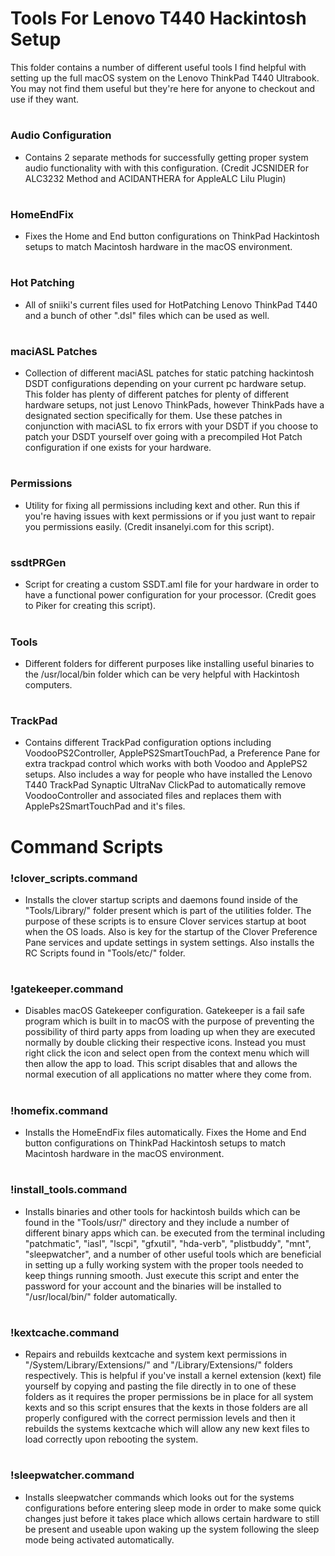 # Tools For Lenovo T440 Hackintosh Setup

This folder contains a number of different useful tools I find helpful with setting up the full macOS system on the Lenovo ThinkPad T440 Ultrabook. You may not find them useful but they're here for anyone to checkout and use if they want.

#

### Audio Configuration

- Contains 2 separate methods for successfully getting proper system audio functionality with with this configuration. (Credit JCSNIDER for ALC3232 Method and ACIDANTHERA for AppleALC Lilu Plugin)

#

### HomeEndFix

- Fixes the Home and End button configurations on ThinkPad Hackintosh setups to match Macintosh hardware in the macOS environment.

#

### Hot Patching

- All of sniiki's current files used for HotPatching Lenovo ThinkPad T440 and a bunch of other ".dsl" files which can be used as well. 

#

### maciASL Patches

-  Collection of different maciASL patches for static patching hackintosh DSDT configurations depending on your current pc hardware setup. This folder has plenty of different patches for plenty of different hardware setups, not just Lenovo ThinkPads, however ThinkPads have a designated section specifically for them. Use these patches in conjunction with maciASL to fix errors with your DSDT if you choose to patch your DSDT yourself over going with a precompiled Hot Patch configuration if one exists for your hardware.

#

### Permissions

- Utility for fixing all permissions including kext and other. Run this if you're having issues with kext permissions or if you just want to repair you permissions easily. (Credit insanelyi.com for this script).

#

### ssdtPRGen

- Script for creating a custom SSDT.aml file for your hardware in order to have a functional power configuration for your processor. (Credit goes to Piker for creating this script).

#

### Tools

- Different folders for different purposes like installing useful binaries to the /usr/local/bin folder which can be very helpful with Hackintosh computers. 

#

### TrackPad

- Contains different TrackPad configuration options including VoodooPS2Controller, ApplePS2SmartTouchPad, a Preference Pane for extra trackpad control which works with both Voodoo and ApplePS2 setups. Also includes a way for people who have installed the Lenovo T440 TrackPad Synaptic UltraNav ClickPad to automatically remove VoodooController and associated files and replaces them with ApplePs2SmartTouchPad and it's files.

#

# Command Scripts

### !clover_scripts.command

- Installs the clover startup scripts and daemons found inside of the "Tools/Library/" folder present which is part of the utilities folder. The purpose of these scripts is to ensure Clover services startup at boot when the OS loads. Also is key for the startup of the Clover Preference Pane services and update settings in system settings. Also installs the RC Scripts found in "Tools/etc/" folder.

#

### !gatekeeper.command

- Disables macOS Gatekeeper configuration. Gatekeeper is a fail safe program which is built in to macOS with the purpose of preventing the possibility of third party apps from loading up when they are executed normally by double clicking their respective icons. Instead you must right click the icon and select open from the context menu which will then allow the app to load. This script disables that and allows the normal execution of all applications no matter where they come from.

#

### !homefix.command

- Installs the HomeEndFix files automatically. Fixes the Home and End button configurations on ThinkPad Hackintosh setups to match Macintosh hardware in the macOS environment.

#

### !install_tools.command

- Installs binaries and other tools for hackintosh builds which can be found in the "Tools/usr/" directory and they include a number of different binary apps which can. be executed from the terminal including "patchmatic", "iasl", "lscpi", "gfxutil", "hda-verb", "plistbuddy", "mnt", "sleepwatcher", and a number of other useful tools which are beneficial in setting up a fully working system with the proper tools needed to keep things running smooth. Just execute this script and enter the password for your account and the binaries will be installed to "/usr/local/bin/" folder automatically.  

#

### !kextcache.command

- Repairs and rebuilds kextcache and system kext permissions in "/System/Library/Extensions/" and "/Library/Extensions/" folders respectively. This is helpful if you've install a kernel extension (kext) file yourself by copying and pasting the file directly in to one of these folders as it requires the proper permissions be in place for all system kexts and so this script ensures that the kexts in those folders are all properly configured with the correct permission levels and then it rebuilds the systems kextcache which will allow any new kext files to load correctly upon rebooting the system.

#

### !sleepwatcher.command

- Installs sleepwatcher commands which looks out for the systems configurations before entering sleep mode in order to make some quick changes just before it takes place which allows certain hardware to still be present and useable upon waking up the system following the sleep mode being activated automatically.

